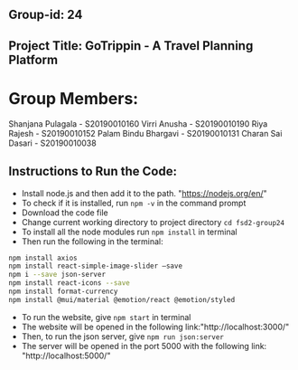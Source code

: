 ## Group-id: 24

## Project Title: GoTrippin - A Travel Planning Platform

# Group Members:

Shanjana Pulagala 	- 	S20190010160
Virri Anusha 		- 	S20190010190
Riya Rajesh 		- 	S20190010152
Palam Bindu Bhargavi 	- 	S20190010131
Charan Sai Dasari 	- 	S20190010038

## Instructions to Run the Code:

- Install node.js and then add it to the path.
  "https://nodejs.org/en/"
- To check if it is installed, run ```npm -v``` in the command prompt 
- Download the code file
- Change current working directory to project directory 
```cd fsd2-group24```
- To install all the node modules run ```npm install``` in terminal
- Then run the following in the terminal: 

```sh
npm install axios
npm install react-simple-image-slider –save
npm i --save json-server
npm install react-icons --save
npm install format-currency
npm install @mui/material @emotion/react @emotion/styled
```

- To run the website, give ```npm start``` in terminal
- The website will be opened in the following link:"http://localhost:3000/"
- Then, to run the json server, give ```npm run json:server```
- The server will be opened in the port 5000 with the following link: "http://localhost:5000/"